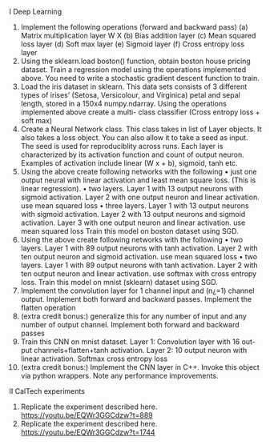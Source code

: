 I Deep Learning
1. Implement the following operations (forward and backward pass)
(a) Matrix multiplication layer W X
(b) Bias addition layer
(c) Mean squared loss layer
(d) Soft max layer
(e) Sigmoid layer
(f) Cross entropy loss layer
2. Using the sklearn.load boston() function, obtain boston house pricing dataset.
Train a regression model using the operations implemented above. You need to
write a stochastic gradient descent function to train.
3. Load the iris dataset in sklearn. This data sets consists of 3 different types of
irises’ (Setosa, Versicolour, and Virginica) petal and sepal length, stored in a
150x4 numpy.ndarray. Using the operations implemented above create a multi-
class classifier (Cross entropy loss + soft max)
4. Create a Neural Network class. This class takes in list of Layer objects. It
also takes a loss object. You can also allow it to take a seed as input. The
seed is used for reproduciblity across runs. Each layer is characterized by its
activation function and count of output neuron. Examples of activation include
linear (W x + b), sigmoid, tanh etc.
5. Using the above create following networks with the following
• just one output neural with linear activation and least mean square loss.
(This is linear regression).
• two layers. Layer 1 with 13 output neurons with sigmoid activation. Layer
2 with one output neuron and linear activation. use mean squared loss
• three layers. Layer 1 with 13 output neurons with sigmoid activation.
Layer 2 with 13 output neurons and sigmoid activation. Layer 3 with one
output neuron and linear activation. use mean squared loss
Train this model on boston dataset using SGD.
6. Using the above create following networks with the following
• two layers. Layer 1 with 89 output neurons with tanh activation. Layer 2
with ten output neuron and sigmoid activation. use mean squared loss
• two layers. Layer 1 with 89 output neurons with tanh activation. Layer
2 with ten output neuron and linear activation. use softmax with cross
entropy loss.
Train this model on mnist (sklearn) dataset using SGD.
7. Implement the convolution layer for 1 channel input and (n¿=1) channel output.
Implement both forward and backward passes. Implement the flatten operation
8. (extra credit bonus:) generalize this for any number of input and any number
of output channel. Implement both forward and backward passes
9. Train this CNN on mnist dataset. Layer 1: Convolution layer with 16 out-
put channels+flatten+tanh activation. Layer 2: 10 output neuron with linear
activation. Softmax cross entropy loss
10. (extra credit bonus:) Implement the CNN layer in C++. Invoke this object via
python wrappers. Note any performance improvements.

  
II CalTech experiments
1. Replicate the experiment described here. https://youtu.be/EQWr3GGCdzw?t=889  
2. Replicate the experiment described here. https://youtu.be/EQWr3GGCdzw?t=1744  
